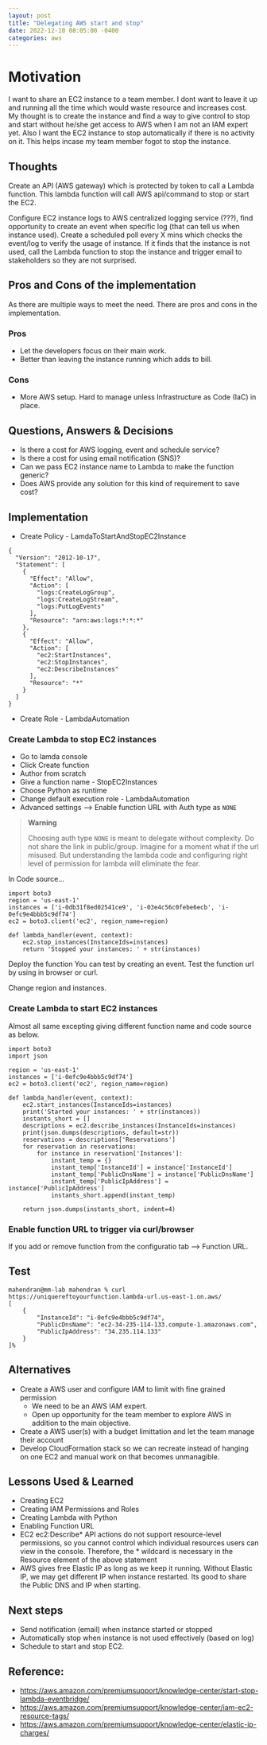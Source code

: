 ```yaml
---
layout: post
title: "Delegating AWS start and stop"
date: 2022-12-10 08:05:00 -0400
categories: aws
---
```


# Motivation
I want to share an EC2 instance to a team member. I dont want to leave it up and running all the time which would waste resource and increases cost. My thought is to create the instance and find a way to give control to stop and start without he/she get access to AWS when I am not an IAM expert yet. Also I want the EC2 instance to stop automatically if there is no activity on it. This helps incase my team member fogot to stop the instance.

## Thoughts

Create an API (AWS gateway) which is protected by token to call a Lambda function. This lambda function will call AWS api/command to stop or start the EC2.

Configure EC2 instance logs to AWS centralized logging service (???), find opportunity to create an event when specific log (that can tell us when instance used). Create a scheduled poll every X mins which checks the event/log to verify the usage of instance. If it finds that the instance is not used, call the Lambda function to stop the instance and trigger email to stakeholders so they are not surprised.

## Pros and Cons of the implementation

As there are multiple ways to meet the need. There are pros and cons in the implementation.
### Pros
- Let the developers focus on their main work.
- Better than leaving the instance running which adds to bill.


### Cons
- More AWS setup. Hard to manage unless Infrastructure as Code (IaC) in place.

## Questions, Answers & Decisions
- Is there a cost for AWS logging, event and schedule service?
- Is there a cost for using email notification (SNS)?
- Can we pass EC2 instance name to Lambda to make the function generic?
- Does AWS provide any solution for this kind of requirement to save cost?


## Implementation

- Create Policy - LamdaToStartAndStopEC2Instance
```
{
  "Version": "2012-10-17",
  "Statement": [
    {
      "Effect": "Allow",
      "Action": [
        "logs:CreateLogGroup",
        "logs:CreateLogStream",
        "logs:PutLogEvents"
      ],
      "Resource": "arn:aws:logs:*:*:*"
    },
    {
      "Effect": "Allow",
      "Action": [
        "ec2:StartInstances",
        "ec2:StopInstances",
        "ec2:DescribeInstances"
      ],
      "Resource": "*"
    }
  ]
}
```
- Create Role - LambdaAutomation


### Create Lambda to stop EC2 instances

* Go to lamda console 
* Click Create function
* Author from scratch
* Give a function name - StopEC2Instances
* Choose Python as runtime
* Change default execution role - LambdaAutomation
* Advanced settings --> Enable function URL with Auth type as `NONE`


> **Warning**
> 
> Choosing auth type `NONE` is meant to delegate without complexity. Do not share the link in public/group. Imagine for a moment what if the url misused. But understanding the lambda code and configuring right level of permission for lambda will eliminate the fear.

In Code source...
```
import boto3
region = 'us-east-1'
instances = ['i-0db31f8ed02541ce9', 'i-03e4c56c0febe6ecb', 'i-0efc9e4bbb5c9df74']
ec2 = boto3.client('ec2', region_name=region)

def lambda_handler(event, context):
    ec2.stop_instances(InstanceIds=instances)
    return 'Stopped your instances: ' + str(instances)
```


Deploy the function
You can test by creating an event.
Test the function url by using in browser or curl.


Change region and instances.

### Create Lambda to start EC2 instances

Almost all same excepting giving different function name and code source as below.
```
import boto3
import json

region = 'us-east-1'
instances = ['i-0efc9e4bbb5c9df74']
ec2 = boto3.client('ec2', region_name=region)

def lambda_handler(event, context):
    ec2.start_instances(InstanceIds=instances)
    print('Started your instances: ' + str(instances))
    instants_short = []
    descriptions = ec2.describe_instances(InstanceIds=instances)
    print(json.dumps(descriptions, default=str))
    reservations = descriptions['Reservations']
    for reservation in reservations:
        for instance in reservation['Instances']:
            instant_temp = {}
            instant_temp['InstanceId'] = instance['InstanceId']
            instant_temp['PublicDnsName'] = instance['PublicDnsName']
            instant_temp['PublicIpAddress'] = instance['PublicIpAddress']
            instants_short.append(instant_temp)
        
    return json.dumps(instants_short, indent=4)

```

### Enable function URL to trigger via curl/browser
If you add or remove function from the configuratio tab --> Function URL.

## Test

```
mahendran@mm-lab mahendran % curl https://uniquereftoyourfunction.lambda-url.us-east-1.on.aws/
[
    {
        "InstanceId": "i-0efc9e4bbb5c9df74",
        "PublicDnsName": "ec2-34-235-114-133.compute-1.amazonaws.com",
        "PublicIpAddress": "34.235.114.133"
    }
]%                                                                                                    
```

## Alternatives
- Create a AWS user and configure IAM to limit with fine grained permission 
    - We need to be an AWS IAM expert.
    - Open up opportunity for the team member to explore AWS in addition to the main objective.
- Create a AWS user(s) with a budget limittation and let the team manage their account
- Develop CloudFormation stack so we can recreate instead of hanging on one EC2 and manual work on that becomes unmanagible.

## Lessons Used & Learned
- Creating EC2
- Creating IAM Permissions and Roles
- Creating Lambda with Python
- Enabling Function URL
- EC2 ec2:Describe* API actions do not support resource-level permissions, so you cannot control which individual resources users can view in the console. Therefore, the * wildcard is necessary in the Resource element of the above statement
- AWS gives free Elastic IP as long as we keep it running. Without Elastic IP, we may get different IP when instance restarted. Its good to share the Public DNS and IP when starting.


## Next steps
- Send notification (email) when instance started or stopped
- Automatically stop when instance is not used effectively (based on log)
- Schedule to start and stop EC2.

## Reference:
- https://aws.amazon.com/premiumsupport/knowledge-center/start-stop-lambda-eventbridge/
- https://aws.amazon.com/premiumsupport/knowledge-center/iam-ec2-resource-tags/
- https://aws.amazon.com/premiumsupport/knowledge-center/elastic-ip-charges/
